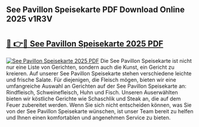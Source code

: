 ## See Pavillon Speisekarte PDF Download Online 2025 v1R3V

# <h2><a href="http://gc9atb.nevu.top/?p=See+Pavillon+Speisekarte">🔗 👉🔴 See Pavillon Speisekarte 2025 PDF</a></h2>

[![See Pavillon Speisekarte 2025 PDF](https://i.imgur.com/dBaPXMq.png)](http://gc9atb.nevu.top/?p=See+Pavillon+Speisekarte)
Die See Pavillon Speisekarte ist nicht nur eine Liste von Gerichten, sondern auch die Kunst, ein Gericht zu kreieren. Auf unserer See Pavillon Speisekarte stehen verschiedene leichte und frische Salate. Für diejenigen, die Fleisch mögen, bieten wir eine umfangreiche Auswahl an Gerichten auf der See Pavillon Speisekarte an: Rindfleisch, Schweinefleisch, Huhn und Fisch. Unseren Auserwählten bieten wir köstliche Gerichte wie Schaschlik und Steak an, die auf dem Feuer zubereitet werden. Wenn Sie sich nicht entscheiden können, was Sie von der See Pavillon Speisekarte wünschen, ist unser Team bereit zu helfen und Ihnen einen komfortablen und angenehmen Service zu bieten.
